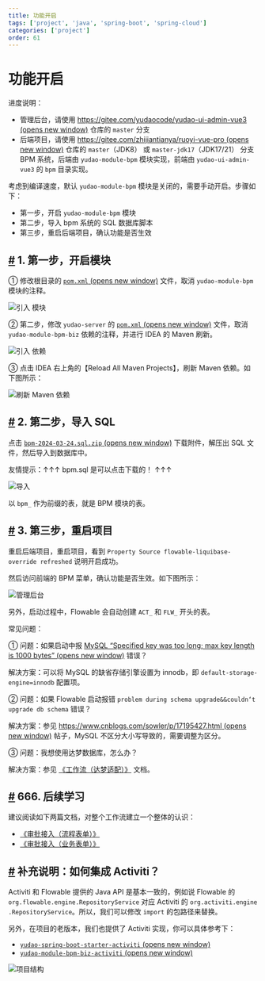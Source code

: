 ```yaml
---
title: 功能开启
tags: ['project', 'java', 'spring-boot', 'spring-cloud']
categories: ['project']
order: 61
---
```

# 功能开启

进度说明：

 * 管理后台，请使用 [https://gitee.com/yudaocode/yudao-ui-admin-vue3  (opens new window)](https://gitee.com/yudaocode/yudao-ui-admin-vue3) 仓库的 `master` 分支
* 后端项目，请使用 [https://gitee.com/zhijiantianya/ruoyi-vue-pro  (opens new window)](https://gitee.com/zhijiantianya/ruoyi-vue-pro) 仓库的 `master`（JDK8） 或 `master-jdk17`（JDK17/21） 分支
 BPM 系统，后端由 `yudao-module-bpm` 模块实现，前端由 `yudao-ui-admin-vue3` 的 `bpm` 目录实现。

 考虑到编译速度，默认 `yudao-module-bpm` 模块是关闭的，需要手动开启。步骤如下：

 * 第一步，开启 `yudao-module-bpm` 模块
* 第二步，导入 bpm 系统的 SQL 数据库脚本
* 第三步，重启后端项目，确认功能是否生效

 ## [#](#_1-第一步-开启模块) 1. 第一步，开启模块

 ① 修改根目录的 [`pom.xml`  (opens new window)](https://github.com/YunaiV/ruoyi-vue-pro/blob/master/pom.xml) 文件，取消 `yudao-module-bpm` 模块的注释。

 ![引入  模块](https://doc.iocoder.cn/img/%E5%B7%A5%E4%BD%9C%E6%B5%81%E6%89%8B%E5%86%8C/%E5%8A%9F%E8%83%BD%E5%BC%80%E5%90%AF/%E7%AC%AC%E4%B8%80%E6%AD%A5-01.png)

 ② 第二步，修改 `yudao-server` 的 [`pom.xml`  (opens new window)](https://github.com/YunaiV/ruoyi-vue-pro/blob/master/yudao-server/pom.xml) 文件，取消 `yudao-module-bpm-biz` 依赖的注释，并进行 IDEA 的 Maven 刷新。

 ![引入  依赖](https://doc.iocoder.cn/img/%E5%B7%A5%E4%BD%9C%E6%B5%81%E6%89%8B%E5%86%8C/%E5%8A%9F%E8%83%BD%E5%BC%80%E5%90%AF/%E7%AC%AC%E4%B8%80%E6%AD%A5-02.png)

 ③ 点击 IDEA 右上角的【Reload All Maven Projects】，刷新 Maven 依赖。如下图所示：

 ![刷新 Maven 依赖](https://doc.iocoder.cn/img/%E5%85%AC%E4%BC%97%E5%8F%B7%E6%89%8B%E5%86%8C/%E5%8A%9F%E8%83%BD%E5%BC%80%E5%90%AF/%E7%AC%AC%E4%B8%80%E6%AD%A5-03.png)

 ## [#](#_2-第二步-导入-sql) 2. 第二步，导入 SQL

 点击 [`bpm-2024-03-24.sql.zip`  (opens new window)](https://t.zsxq.com/150EPtWgV) 下载附件，解压出 SQL 文件，然后导入到数据库中。

 友情提示：↑↑↑ bpm.sql 是可以点击下载的！ ↑↑↑

 ![导入 ](https://doc.iocoder.cn/img/%E5%B7%A5%E4%BD%9C%E6%B5%81%E6%89%8B%E5%86%8C/%E5%8A%9F%E8%83%BD%E5%BC%80%E5%90%AF/SQL%E5%AF%BC%E5%85%A5.png)

 以 `bpm_` 作为前缀的表，就是 BPM 模块的表。

 ## [#](#_3-第三步-重启项目) 3. 第三步，重启项目

 重启后端项目，重启项目，看到 `Property Source flowable-liquibase-override refreshed` 说明开启成功。

 然后访问前端的 BPM 菜单，确认功能是否生效。如下图所示：

 ![管理后台](https://doc.iocoder.cn/img/%E5%B7%A5%E4%BD%9C%E6%B5%81%E6%89%8B%E5%86%8C/%E5%8A%9F%E8%83%BD%E6%BC%94%E7%A4%BA/%E7%AE%A1%E7%90%86%E5%90%8E%E5%8F%B0.png)

 另外，启动过程中，Flowable 会自动创建 `ACT_` 和 `FLW_` 开头的表。

 常见问题：

 ① 问题：如果启动中报 [MySQL “Specified key was too long; max key length is 1000 bytes”  (opens new window)](https://gitee.com/zhijiantianya/ruoyi-vue-pro/issues/I57FYM) 错误？

 解决方案：可以将 MySQL 的缺省存储引擎设置为 innodb，即 `default-storage-engine=innodb` 配置项。

 ② 问题：如果 Flowable 启动报错 `problem during schema upgrade&&couldn‘t upgrade db schema` 错误？

 解决方案：参见 [https://www.cnblogs.com/sowler/p/17195427.html  (opens new window)](https://www.cnblogs.com/sowler/p/17195427.html) 帖子，MySQL 不区分大小写导致的，需要调整为区分。

 ③ 问题：我想使用达梦数据库，怎么办？

 解决方案：参见 [《工作流（达梦适配）》](/bpm/dameng/) 文档。

 ## [#](#_666-后续学习) 666. 后续学习

 建议阅读如下两篇文档，对整个工作流建立一个整体的认识：

 * [《审批接入（流程表单）》](/bpm/use-bpm-form/)
* [《审批接入（业务表单）》](/bpm/use-business-form/)

 ## [#](#补充说明-如何集成-activiti) 补充说明：如何集成 Activiti？

 Activiti 和 Flowable 提供的 Java API 是基本一致的，例如说 Flowable 的 `org.flowable.engine.RepositoryService` 对应 Activiti 的 `org.activiti.engine .RepositoryService`。所以，我们可以修改 `import` 的包路径来替换。

 另外，在项目的老版本，我们也提供了 Activiti 实现，你可以具体参考下：

 * [`yudao-spring-boot-starter-activiti`  (opens new window)](https://gitee.com/zhijiantianya/ruoyi-vue-pro/tree/v1.6.2/yudao-framework/yudao-spring-boot-starter-activiti)
* [`yudao-module-bpm-biz-activiti`  (opens new window)](https://gitee.com/zhijiantianya/ruoyi-vue-pro/tree/v1.6.2/yudao-module-bpm/yudao-module-bpm-biz-activiti)

 ![项目结构](https://doc.iocoder.cn/img/%E5%B7%A5%E4%BD%9C%E6%B5%81%E6%89%8B%E5%86%8C/%E5%8A%9F%E8%83%BD%E5%BC%80%E5%90%AF/Activiti.png)


